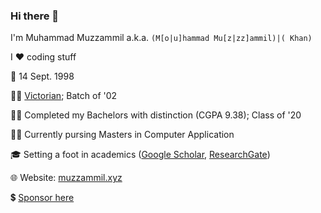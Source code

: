 ### Hi there 👋

I'm Muhammad Muzzammil a.k.a. `(M[o|u]hammad Mu[z|zz]ammil)|( Khan)`

I :heart: coding stuff

🎂 14 Sept. 1998

👨‍🎓 [Victorian](http://nationalvictor.com/); Batch of '02

👨‍🎓 Completed my Bachelors with distinction (CGPA 9.38); Class of '20

👨‍🎓 Currently pursing Masters in Computer Application

🎓 Setting a foot in academics ([Google Scholar](https://scholar.google.co.in/citations?user=_i1wkcYkWNUC&hl=en), [ResearchGate](https://www.researchgate.net/profile/Mohammad_Khan338))

🌐 Website: [muzzammil.xyz](https://muzzammil.xyz/?github)

💲 [Sponsor here](Sponsor.md)
